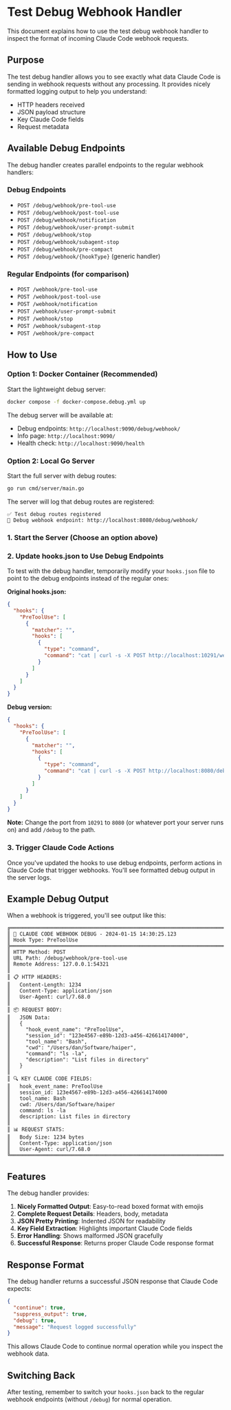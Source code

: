 # Test Debug Webhook Handler

This document explains how to use the test debug webhook handler to inspect the format of incoming Claude Code webhook requests.

## Purpose

The test debug handler allows you to see exactly what data Claude Code is sending in webhook requests without any processing. It provides nicely formatted logging output to help you understand:

- HTTP headers received
- JSON payload structure
- Key Claude Code fields
- Request metadata

## Available Debug Endpoints

The debug handler creates parallel endpoints to the regular webhook handlers:

### Debug Endpoints
- `POST /debug/webhook/pre-tool-use`
- `POST /debug/webhook/post-tool-use` 
- `POST /debug/webhook/notification`
- `POST /debug/webhook/user-prompt-submit`
- `POST /debug/webhook/stop`
- `POST /debug/webhook/subagent-stop`
- `POST /debug/webhook/pre-compact`
- `POST /debug/webhook/{hookType}` (generic handler)

### Regular Endpoints (for comparison)
- `POST /webhook/pre-tool-use`
- `POST /webhook/post-tool-use`
- `POST /webhook/notification`
- `POST /webhook/user-prompt-submit`
- `POST /webhook/stop`
- `POST /webhook/subagent-stop`
- `POST /webhook/pre-compact`

## How to Use

### Option 1: Docker Container (Recommended)

Start the lightweight debug server:
```bash
docker compose -f docker-compose.debug.yml up
```

The debug server will be available at:
- Debug endpoints: `http://localhost:9090/debug/webhook/`
- Info page: `http://localhost:9090/`
- Health check: `http://localhost:9090/health`

### Option 2: Local Go Server

Start the full server with debug routes:
```bash
go run cmd/server/main.go
```

The server will log that debug routes are registered:
```
✅ Test debug routes registered
🐛 Debug webhook endpoint: http://localhost:8080/debug/webhook/
```

### 1. Start the Server (Choose an option above)

### 2. Update hooks.json to Use Debug Endpoints

To test with the debug handler, temporarily modify your `hooks.json` file to point to the debug endpoints instead of the regular ones:

**Original hooks.json:**
```json
{
  "hooks": {
    "PreToolUse": [
      {
        "matcher": "",
        "hooks": [
          {
            "type": "command",
            "command": "cat | curl -s -X POST http://localhost:10291/webhook/pre-tool-use -H 'Content-Type: application/json' -d @- --max-time 300"
          }
        ]
      }
    ]
  }
}
```

**Debug version:**
```json
{
  "hooks": {
    "PreToolUse": [
      {
        "matcher": "",
        "hooks": [
          {
            "type": "command",
            "command": "cat | curl -s -X POST http://localhost:8080/debug/webhook/pre-tool-use -H 'Content-Type: application/json' -d @- --max-time 300"
          }
        ]
      }
    ]
  }
}
```

**Note:** Change the port from `10291` to `8080` (or whatever port your server runs on) and add `/debug` to the path.

### 3. Trigger Claude Code Actions

Once you've updated the hooks to use debug endpoints, perform actions in Claude Code that trigger webhooks. You'll see formatted debug output in the server logs.

## Example Debug Output

When a webhook is triggered, you'll see output like this:

```
╔══════════════════════════════════════════════════════════════════════════════════════════════
║ 🚀 CLAUDE CODE WEBHOOK DEBUG - 2024-01-15 14:30:25.123
║ Hook Type: PreToolUse  
╠══════════════════════════════════════════════════════════════════════════════════════════════
║ HTTP Method: POST
║ URL Path: /debug/webhook/pre-tool-use
║ Remote Address: 127.0.0.1:54321
║
║ 📋 HTTP HEADERS:
║   Content-Length: 1234
║   Content-Type: application/json
║   User-Agent: curl/7.68.0
║
║ 📦 REQUEST BODY:
║   JSON Data:
║   {
║     "hook_event_name": "PreToolUse",
║     "session_id": "123e4567-e89b-12d3-a456-426614174000",
║     "tool_name": "Bash",
║     "cwd": "/Users/dan/Software/haiper",
║     "command": "ls -la",
║     "description": "List files in directory"
║   }
║
║ 🔍 KEY CLAUDE CODE FIELDS:
║   hook_event_name: PreToolUse
║   session_id: 123e4567-e89b-12d3-a456-426614174000
║   tool_name: Bash
║   cwd: /Users/dan/Software/haiper
║   command: ls -la
║   description: List files in directory
║
║ 📊 REQUEST STATS:
║   Body Size: 1234 bytes
║   Content-Type: application/json
║   User-Agent: curl/7.68.0
╚══════════════════════════════════════════════════════════════════════════════════════════════
```

## Features

The debug handler provides:

1. **Nicely Formatted Output**: Easy-to-read boxed format with emojis
2. **Complete Request Details**: Headers, body, metadata
3. **JSON Pretty Printing**: Indented JSON for readability  
4. **Key Field Extraction**: Highlights important Claude Code fields
5. **Error Handling**: Shows malformed JSON gracefully
6. **Successful Response**: Returns proper Claude Code response format

## Response Format

The debug handler returns a successful JSON response that Claude Code expects:

```json
{
  "continue": true,
  "suppress_output": true,
  "debug": true,
  "message": "Request logged successfully"
}
```

This allows Claude Code to continue normal operation while you inspect the webhook data.

## Switching Back

After testing, remember to switch your `hooks.json` back to the regular webhook endpoints (without `/debug`) for normal operation.